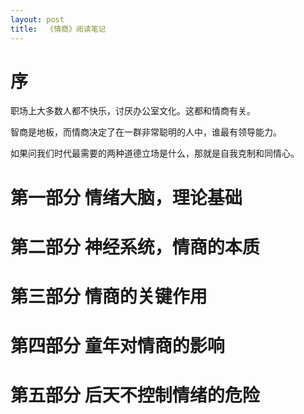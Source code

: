 ```yaml
---
layout:	post
title:  《情商》阅读笔记
---
```


# 序
职场上大多数人都不快乐，讨厌办公室文化。这都和情商有关。

智商是地板，而情商决定了在一群非常聪明的人中，谁最有领导能力。

如果问我们时代最需要的两种道德立场是什么，那就是自我克制和同情心。

# 第一部分 情绪大脑，理论基础

# 第二部分 神经系统，情商的本质

# 第三部分 情商的关键作用

# 第四部分 童年对情商的影响

# 第五部分 后天不控制情绪的危险
